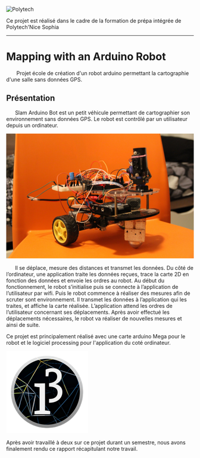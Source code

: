 ![Polytech](http://www.polytechnice.fr/jahia/jsp/jahia/templates/inc/img/polytech_nice-sophia.png)

Ce projet est réalisé dans le cadre de la formation de prépa intégrée de Polytech'Nice Sophia
* * *
# Mapping with an Arduino Robot
&nbsp;&nbsp;&nbsp;&nbsp;&nbsp;&nbsp; Projet école de création d'un robot arduino permettant la cartographie d'une salle sans données GPS.

## Présentation

&nbsp;&nbsp;&nbsp;&nbsp;&nbsp;&nbsp;Slam Arduino Bot est un petit véhicule permettant de cartographier son environnement sans données GPS. 
Le robot est contrôlé par un utilisateur depuis un ordinateur. <br>

![Photo du robot](/documentation/Images/robot_final.JPG) 

  &nbsp;&nbsp;&nbsp;&nbsp;&nbsp;&nbsp;Il se déplace, mesure des distances et transmet les données. Du côté de l’ordinateur, une application traite les données reçues, trace la carte 2D en fonction des données et envoie les ordres au robot.
Au début du fonctionnement, le robot s’initialise puis se connecte à l’application de l’utilisateur par wifi. Puis le robot commence à réaliser des mesures afin de scruter sont environnement. Il transmet les données à l’application qui les traites, et affiche la carte réalisée.  L’application attend les ordres de l’utilisateur concernant ses déplacements. Après avoir effectué les déplacements nécessaires, le robot va réaliser de nouvelles mesures et ainsi de suite.

Ce projet est principalement réalisé avec une carte arduino Mega pour le robot et le logiciel processing pour l'application du coté ordinateur.

![Logo Processing](/documentation/Images/processing3-logo.png) 

Après avoir travaillé à deux sur ce projet durant un semestre, nous avons finalement rendu ce rapport récapitulant notre travail.
